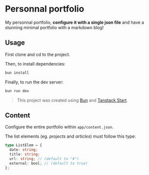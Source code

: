 # Personnal portfolio

My personnal portfolio, **configure it with a single json file** and have a stunning minimal portfolio with a markdown blog!

## Usage

First clone and cd to the project.

Then, to install dependencies:

```bash
bun install
```

Finally, to run the dev server:

```bash
bun run dev
```

> This project was created using [Bun](https://bun.sh) and [Tanstack Start](https://tanstack.com/start/latest).

## Content

Configure the entire portfolio within `app/content.json`.

The list elements (eg. _projects_ and _articles_) must follow this type:

```typescript
type ListElem = {
  date: string;
  title: string;
  url: string; // (default to "#")
  external: bool; // (default to true)
};
```
